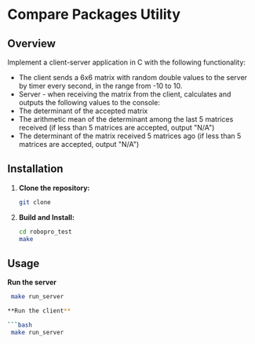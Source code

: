 # Compare Packages Utility

## Overview

Implement a client-server application in C with the following functionality:
- The client sends a 6x6 matrix with random double values to the server by timer every second, in the range from -10 to 10.
- Server - when receiving the matrix from the client, calculates and outputs the following values to the console:
 - The determinant of the accepted matrix
 - The arithmetic mean of the determinant among the last 5 matrices received (if less than 5 matrices are accepted, output "N/A")
- The determinant of the matrix received 5 matrices ago (if less than 5 matrices are accepted, output "N/A")


## Installation

1. **Clone the repository:**

   ```bash
   git clone 

2. **Build and Install:**

   ```bash
   cd robopro_test
   make


## Usage

**Run the server**

   ```bash
    make run_server

**Run the client**

   ```bash
    make run_server
    
